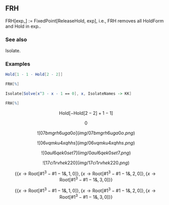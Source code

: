 ##  FRH 

FRH[exp_] := FixedPoint[ReleaseHold, exp], i.e., FRH removes all HoldForm and Hold in exp..

###  See also 

Isolate.

###  Examples 

```mathematica
Hold[1 - 1 - Hold[2 - 2]] 
 
FRH[%] 
 
Isolate[Solve[x^3 - x - 1 == 0], x, IsolateNames -> KK] 
 
FRH[%]
```

$$\text{Hold}[-\text{Hold}[2-2]+1-1]$$

$$0$$

$$![07bmgrh6uga0o](img/07bmgrh6uga0o.png)$$

$$![06vqmku4xqhhs](img/06vqmku4xqhhs.png)$$

$$![0aul6qek0set7](img/0aul6qek0set7.png)$$

$$![17ci1rvhek220](img/17ci1rvhek220.png)$$

$$\left\{\left\{x\to \text{Root}\left[\text{$\#$1}^3-\text{$\#$1}-1\&,1,0\right]\right\},\left\{x\to \text{Root}\left[\text{$\#$1}^3-\text{$\#$1}-1\&,2,0\right]\right\},\left\{x\to \text{Root}\left[\text{$\#$1}^3-\text{$\#$1}-1\&,3,0\right]\right\}\right\}$$

$$\left\{\left\{x\to \text{Root}\left[\text{$\#$1}^3-\text{$\#$1}-1\&,1,0\right]\right\},\left\{x\to \text{Root}\left[\text{$\#$1}^3-\text{$\#$1}-1\&,2,0\right]\right\},\left\{x\to \text{Root}\left[\text{$\#$1}^3-\text{$\#$1}-1\&,3,0\right]\right\}\right\}$$